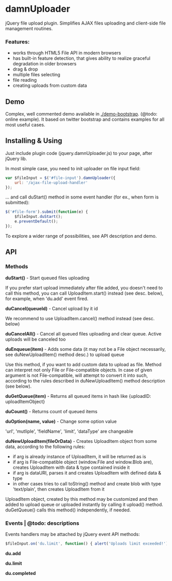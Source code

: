 damnUploader
============

jQuery file upload plugin. Simplifies AJAX files uploading and client-side file management routines.

### Features:

* works through HTML5 File API in modern browsers
* has built-in feature detection, that gives ability to realize graceful degradation in older browsers
* drag & drop
* multiple files selecting
* file reading
* creating uploads from custom data


Demo
----

Complex, well commented demo available in [./demo-bootstrap](./demo-bootstrap/). (@todo: online example).
It based on twitter bootstrap and contains examples for all most useful cases.


Installing & Using
--------------------

Just include plugin code (jquery.damnUploader.js) to your page, after jQuery lib.

In most simple case, you need to init uploader on file input field:
```javascript
var $fileInput = $('#file-input').damnUploader({
    url: '/ajax-file-upload-handler'
});
```
... and call duStart() method in some event handler (for ex., when form is submitted):
```javascript
$('#file-form').submit(function(e) {
    $fileInput.duStart();
    e.preventDefault();
});
```

To explore a wider range of possibilities, see API description and demo.


API
---
### Methods

**duStart()** - Start queued files uploading

If you prefer start upload immediately after file added, you doesn't need to call this method, 
you can call UploadItem.start() instead (see desc. below), for example, when 'du.add' event fired.

**duCancel(queueId)** - Cancel upload by it id

We recommend to use UploadItem.cancel() method instead (see desc. below)

**duCancelAll()** - Cancel all queued files uploading and clear queue. Active uploads will be canceled too

**duEnqueue(item)** - Adds some data (it may not be a File object necessarily, see duNewUploadItem() method desc.)
to upload queue

Use this method, if you want to add custom data to upload as file. 
Method can interpret not only File or File-compatible objects. 
In case of given argument is not File-compatible, will attempt to convert it 
into such, according to the rules described in duNewUploadItem() method description (see below).

**duGetQueue(item)** - Returns all queued items in hash like {uploadID: uploadItemObject}

**duCount()** - Returns count of queued items

**duOption(name, value)** - Change some option value

'url', 'mutliple', 'fieldName', 'limit', 'dataType' are changeable

**duNewUploadItem(fileOrData)** - Creates UploadItem object from some data, according to the following rules:

* if arg is already instance of UploadItem, it will be returned as is
* if arg is File-compatible object (window.File and window.Blob are), creates UploadItem with data & type contained inside it
* if arg is dataURI, parses it and creates UploadItem with defined data & type
* in other cases tries to call toString() method and create blob with type 'text/plain', then creates UploadItem from it

UploadItem object, created by this method may be customized and then added to upload queue or uploaded instantly by
calling it upload() method. duGetQueue() calls this method() independently, if needed.

### Events | @todo: descriptions

Events handlers may be attached by jQuery event API methods:
```javascript
$fileInput.on('du.limit', function() { alert('Uploads limit exceeded!'); });
```

**du.add**

**du.limit**

**du.completed**


